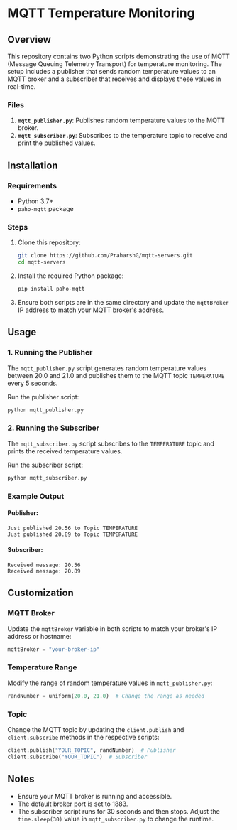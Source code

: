 # MQTT Temperature Monitoring

## Overview
This repository contains two Python scripts demonstrating the use of MQTT (Message Queuing Telemetry Transport) for temperature monitoring. The setup includes a publisher that sends random temperature values to an MQTT broker and a subscriber that receives and displays these values in real-time.

### Files
1. **`mqtt_publisher.py`**: Publishes random temperature values to the MQTT broker.
2. **`mqtt_subscriber.py`**: Subscribes to the temperature topic to receive and print the published values.

## Installation

### Requirements
- Python 3.7+
- `paho-mqtt` package

### Steps
1. Clone this repository:
   ```bash
   git clone https://github.com/PraharshG/mqtt-servers.git
   cd mqtt-servers
   ```
2. Install the required Python package:
   ```bash
   pip install paho-mqtt
   ```
3. Ensure both scripts are in the same directory and update the `mqttBroker` IP address to match your MQTT broker's address.

## Usage

### 1. Running the Publisher
The `mqtt_publisher.py` script generates random temperature values between 20.0 and 21.0 and publishes them to the MQTT topic `TEMPERATURE` every 5 seconds.

Run the publisher script:
```bash
python mqtt_publisher.py
```

### 2. Running the Subscriber
The `mqtt_subscriber.py` script subscribes to the `TEMPERATURE` topic and prints the received temperature values.

Run the subscriber script:
```bash
python mqtt_subscriber.py
```

### Example Output
#### Publisher:
```text
Just published 20.56 to Topic TEMPERATURE
Just published 20.89 to Topic TEMPERATURE
```

#### Subscriber:
```text
Received message: 20.56
Received message: 20.89
```

## Customization

### MQTT Broker
Update the `mqttBroker` variable in both scripts to match your broker's IP address or hostname:
```python
mqttBroker = "your-broker-ip"
```

### Temperature Range
Modify the range of random temperature values in `mqtt_publisher.py`:
```python
randNumber = uniform(20.0, 21.0)  # Change the range as needed
```

### Topic
Change the MQTT topic by updating the `client.publish` and `client.subscribe` methods in the respective scripts:
```python
client.publish("YOUR_TOPIC", randNumber)  # Publisher
client.subscribe("YOUR_TOPIC")  # Subscriber
```

## Notes
- Ensure your MQTT broker is running and accessible.
- The default broker port is set to 1883.
- The subscriber script runs for 30 seconds and then stops. Adjust the `time.sleep(30)` value in `mqtt_subscriber.py` to change the runtime.
